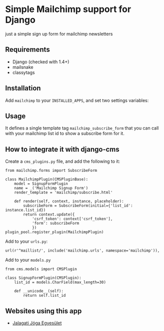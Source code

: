 Simple Mailchimp support for Django
====================================

just a simple sign up form for mailchimp newsletters

Requirements
--------------

* Django (checked with 1.4+)
* mailsnake
* classytags

Installation
-------------

Add `mailchimp` to your `INSTALLED_APPS`, and set two settings variables:

Usage
------

It defines a single template tag `mailchimp_subscribe_form` that you can call with your mailchimp list id to show a subscribe form for it.

How to integrate it with django-cms
------------------------------------

Create a `cms_plugins.py` file, and add the following to it:

```
from mailchimp.forms import SubscribeForm

class MailchimpPlugin(CMSPluginBase):
	model = SignupFormPlugin
	name = _('Mailchimp Signup Form')
	render_template = 'mailchimp/subscribe.html'

	def render(self, context, instance, placeholder):
		subscribeForm = SubscribeForm(initial={'list_id': instance.list_id})
		return context.update({
			'csrf_token': context['csrf_token'],
			'form': subscribeForm
			})
plugin_pool.register_plugin(MailchimpPlugin)
```

Add to your `urls.py`:

```
url(r'^maillist/', include('mailchimp.urls', namespace='mailchimp')),
```

Add to your `models.py`

```
from cms.models import CMSPlugin

class SignupFormPlugin(CMSPlugin):
	list_id = models.CharField(max_length=30)

	def __unicode__(self):
		return self.list_id
```

Websites using this app
------------------------

* [Jalagati Jóga Egyesület](http://jalagat.hu)